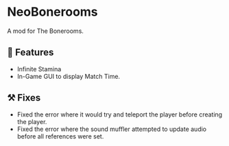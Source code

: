 # NeoBonerooms

A mod for The Bonerooms.

## 🚀 Features

- Infinite Stamina
- In-Game GUI to display Match Time.

## ⚒️ Fixes

- Fixed the error where it would try and teleport the player before creating the player.
- Fixed the error where the sound muffler attempted to update audio before all references were set.